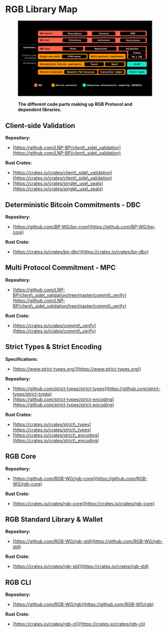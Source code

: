 # RGB Library Map

<figure><img src="../.gitbook/assets/image (3) (1) (1).png" alt=""><figcaption><p><strong>The different code parts making up RGB Protocol and dependent libraries.</strong></p></figcaption></figure>

## Client-side Validation

**Repository:**

* [https://github.com/LNP-BP/client\_side\_validation](https://github.com/LNP-BP/client\_side\_validation)

**Rust Crates:**

* [https://crates.io/crates/client\_side\_validation](https://crates.io/crates/client\_side\_validation)
* [https://crates.io/crates/single\_use\_seals](https://crates.io/crates/single\_use\_seals)

## Deterministic Bitcoin Commitments - DBC

**Repository:**

* [https://github.com/BP-WG/bp-core](https://github.com/BP-WG/bp-core)

**Rust Crate:**

* [https://crates.io/crates/bp-dbc](https://crates.io/crates/bp-dbc)

## Multi Protocol Commitment - MPC

**Repository:**

* [https://github.com/LNP-BP/client\_side\_validation/tree/master/commit\_verify](https://github.com/LNP-BP/client\_side\_validation/tree/master/commit\_verify)

**Rust Crate:**

* [https://crates.io/crates/commit\_verify](https://crates.io/crates/commit\_verify)

## Strict Types & Strict Encoding

**Specifications:**

* [https://www.strict-types.org/](https://www.strict-types.org/)

**Repository:**

* [https://github.com/strict-types/strict-types](https://github.com/strict-types/strict-types)
* [https://github.com/strict-types/strict-encoding](https://github.com/strict-types/strict-encoding)

**Rust Crates:**

* [https://crates.io/crates/strict\_types](https://crates.io/crates/strict\_types)
* [https://crates.io/crates/strict\_encoding](https://crates.io/crates/strict\_encoding)

## RGB Core

**Repository:**

* [https://github.com/RGB-WG/rgb-core](https://github.com/RGB-WG/rgb-core)

**Rust Crate:**

* [https://crates.io/crates/rgb-core](https://crates.io/crates/rgb-core)

## RGB Standard Library & Wallet

**Repository:**

* [https://github.com/RGB-WG/rgb-std](https://github.com/RGB-WG/rgb-std)

**Rust Crate:**

* [https://crates.io/crates/rgb-std](https://crates.io/crates/rgb-std)

## RGB CLI

**Repository:**

* &#x20;[https://github.com/RGB-WG/rgb](https://github.com/RGB-WG/rgb)

**Rust Crate:**

* [https://crates.io/crates/rgb-cli](https://crates.io/crates/rgb-cli)




